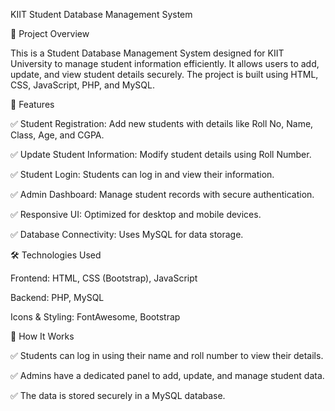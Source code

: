 KIIT Student Database Management System

📌 Project Overview

This is a Student Database Management System designed for KIIT University to manage student information efficiently. It allows users to add, update, and view student details securely. The project is built using HTML, CSS, JavaScript, PHP, and MySQL.

🚀 Features

✅ Student Registration: Add new students with details like Roll No, Name, Class, Age, and CGPA.

✅ Update Student Information: Modify student details using Roll Number.

✅ Student Login: Students can log in and view their information.

✅ Admin Dashboard: Manage student records with secure authentication.

✅ Responsive UI: Optimized for desktop and mobile devices.

✅ Database Connectivity: Uses MySQL for data storage.

🛠️ Technologies Used

Frontend: HTML, CSS (Bootstrap), JavaScript

Backend: PHP, MySQL

Icons & Styling: FontAwesome, Bootstrap

🚀 How It Works

✅ Students can log in using their name and roll number to view their details.

✅ Admins have a dedicated panel to add, update, and manage student data.

✅ The data is stored securely in a MySQL database.
